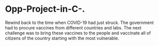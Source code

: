 # Opp-Project-in-C-.
Rewind back to the time when COVID-19 had just struck. The government had to procure vaccines from different countries and labs. The next challenge was to bring these vaccines to the people and vaccinate all of citizens of the country starting with the most vulnerable.
